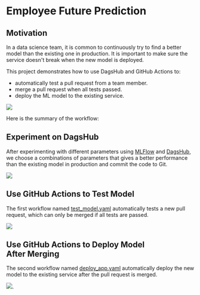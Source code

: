 # Employee Future Prediction

## Motivation
In a data science team, it is common to continuously try to find a better model than the existing one in production. It is important to make sure the service doesn't break when the new model is deployed. 

This project demonstrates how to use DagsHub and GitHub Actions to:
- automatically test a pull request from a team member.
- merge a pull request when all tests passed.
- deploy the ML model to the existing service.

![](https://cdn-images-1.medium.com/max/800/1*VZLOx6sCq9_Dj1-44mxKOQ.png)

Here is the summary of the workflow:

## Experiment on DagsHub
After experimenting with different parameters using [MLFlow](https://mlflow.org/) and [DagsHub](https://towardsdatascience.com/dagshub-a-github-supplement-for-data-scientists-and-ml-engineers-9ecaf49cc505), we choose a combinations of parameters that gives a better performance than the existing model in production and commit the code to Git. 

![](https://cdn-images-1.medium.com/max/800/1*AVtGMnz8_2K3dOtQAKCTdQ.png)

## Use GitHub Actions to Test Model
The first workflow named [test_model.yaml](https://github.com/khuyentran1401/employee-future-prediction/blob/master/.github/workflows/test_model.yaml) automatically tests a new pull request, which can only be merged if all tests are passed.

![](https://cdn-images-1.medium.com/max/800/1*Prnyik5wQ2A5ciZP2NmRhw.png)

## Use GitHub Actions to Deploy Model After Merging
The second workflow named [deploy_app.yaml](https://github.com/khuyentran1401/employee-future-prediction/blob/master/.github/workflows/deploy_app.yaml) automatically deploy the new model to the existing service after the pull request is merged.

![](https://cdn-images-1.medium.com/max/800/1*gb37ASDRRILsKJYe3CBFyw.png).
